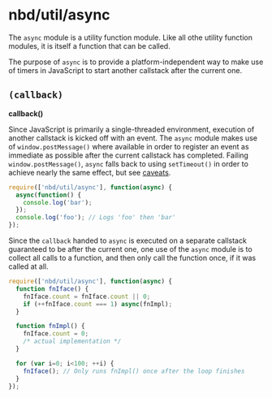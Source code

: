# nbd/util/async

The `async` module is a utility function module. Like all othe utility function modules, it is itself a function that can be called. 

The purpose of `async` is to provide a platform-independent way to make use of timers in JavaScript to start another callstack after the current one.

## `(callback)`
**callback()**

Since JavaScript is primarily a single-threaded environment, execution of another callstack is kicked off with an event. The `async` module makes use of `window.postMessage()` where available in order to register an event as immediate as possible after the current callstack has completed.
Failing `window.postMessage()`, `async` falls back to using `setTimeout()` in order to achieve nearly the same effect, but see [caveats][1].

```javascript
require(['nbd/util/async'], function(async) {
  async(function() {
    console.log('bar');
  });
  console.log('foo'); // Logs 'foo' then 'bar'
});
```

Since the `callback` handed to `async` is executed on a separate callstack guaranteed to be after the current one, one use of the `async` module is to collect all calls to a function, and then only call the function once, if it was called at all.

```javascript
require(['nbd/util/async'], function(async) {
  function fnIface() {
    fnIface.count = fnIface.count || 0;
    if (++fnIface.count === 1) async(fnImpl);
  }

  function fnImpl() {
    fnIface.count = 0;
    /* actual implementation */
  }

  for (var i=0; i<100; ++i) {
    fnIface(); // Only runs fnImpl() once after the loop finishes
  }
});
```

[1]: http://dbaron.org/log/20100309-faster-timeouts
